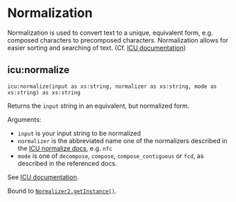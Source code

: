 # Normalization

Normalization is used to convert text to a unique, equivalent form,
e.g. composed characters to precomposed characters. Normalization
allows for easier sorting and searching of text. (Cf. [ICU
documentation](https://unicode-org.github.io/icu/userguide/transforms/normalization/))


## icu:normalize

```{xpath}
icu:normalize(input as xs:string, normalizer as xs:string, mode as xs:string) as xs:string
```

Returns the `input` string in an equivalent, but normalized form.

Arguments:
- `input` is your input string to be normalized
- `normalizer` is the abbreviated name one of the normalizers
  described in the [ICU normalize
  docs](https://unicode-org.github.io/icu/userguide/transforms/normalization/),
  e.g. `nfc`
- `mode` is one of `decompose`, `compose`, `compose_contiguous` or
  `fcd`, as described in the referenced docs.

See [ICU
documentation](https://unicode-org.github.io/icu/userguide/transforms/normalization/). 

Bound to
[`Normalizer2.getInstance()`](https://unicode-org.github.io/icu-docs/apidoc/released/icu4j/com/ibm/icu/text/Normalizer2.html#getInstance-java.io.InputStream-java.lang.String-com.ibm.icu.text.Normalizer2.Mode-).
